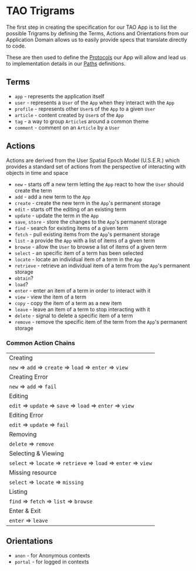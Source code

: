 # TAO Trigrams

The first step in creating the specification for our TAO App is to list the possible Trigrams by
defining the Terms, Actions and Orientations from our Application Domain allows us to easily
provide specs that translate directly to code.

These are then used to define the [Protocols](PROTOCOLS.md) our App will allow and lead us to
implementation details in our [Paths](PATHS.md) definitions.

## Terms

* `app` - represents the application itself
* `user` - represents a `User` of the `App` when they interact with the `App`
* `profile` - represents other `User`s of the `App` to a given `User`
* `article` - content created by `User`s of the `App`
* `tag` - a way to group `Article`s around a common theme
* `comment` - comment on an `Article` by a `User`

## Actions

Actions are derived from the User Spatial Epoch Model (U.S.E.R.) which provides a standard set of actions
from the perspective of interacting with objects in time and space

* `new` - starts off a new term letting the `App` react to how the `User` should create the term
* `add` - add a new term to the `App`
* `create` - create the new term in the `App`'s permanent storage
* `edit` - starts off the editing of an existing term
* `update` - update the term in the `App`
* `save`, `store` - store the changes to the `App`'s permanent storage
* `find` - search for existing items of a given term
* `fetch` - pull existing items from the `App`'s permanent storage
* `list` - a provide the `App` with a list of items of a given term
* `browse` - allow the `User` to browse a list of items of a given term
* `select` - an specific item of a term has been selected
* `locate` - locate an individual item of a term in the `App`
* `retrieve` - retrieve an individual item of a term from the `App`'s permanent storage
* `obtain`?
* `load`?
* `enter` - enter an item of a term in order to interact with it
* `view` - view the item of a term
* `copy` - copy the item of a term as a new item
* `leave` - leave an item of a term to stop interacting with it
* `delete` - signal to delete a specific item of a term
* `remove` - remove the specific item of the term from the `App`'s permanent storage

### Common Action Chains

||
|---|
|Creating|
|`new` => `add` => `create` => `load` => `enter` => `view`|
|Creating Error|
|`new` => `add` => `fail`|
|Editing|
|`edit` => `update` => `save` => `load` => `enter` => `view`|
|Editing Error|
|`edit` => `update` => `fail`|
|Removing|
|`delete` => `remove`|
|Selecting & Viewing|
|`select` => `locate` => `retrieve` => `load` => `enter` => `view`|
|Missing resource|
|`select` => `locate` => `missing`|
|Listing|
|`find` => `fetch` => `list` => `browse`|
|Enter & Exit|
|`enter` => `leave`|

## Orientations

* `anon` - for Anonymous contexts
* `portal` - for logged in contexts
